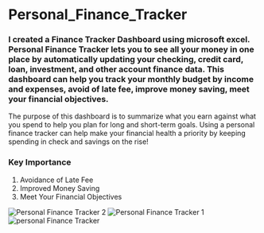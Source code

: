 # Personal_Finance_Tracker

### I created a Finance Tracker Dashboard using microsoft excel. Personal Finance Tracker lets you to see all your money in one place by automatically updating your checking, credit card, loan, investment, and other account finance data. This dashboard can help you track your monthly budget by income and expenses, avoid of late fee, improve money saving, meet your financial objectives.

The purpose of this dashboard is to summarize what you earn against what you spend to help you plan for long and short-term goals. Using a personal finance tracker can help make your financial health a priority by keeping spending in check and savings on the rise!

### Key Importance
1. Avoidance of Late Fee
2. Improved Money Saving 
3. Meet Your Financial Objectives

![Personal Finance Tracker 2](https://user-images.githubusercontent.com/115374063/212461789-5dc2728d-aaf6-4c3c-950d-0a028341964d.png)
![Personal Finance Tracker 1](https://user-images.githubusercontent.com/115374063/212461795-e186587b-3932-4e0c-8d54-cdea803dfb4c.png)
![personal Finance Tracker](https://user-images.githubusercontent.com/115374063/212461798-24686094-fc41-4b77-aa36-5a8b3c816191.png)
